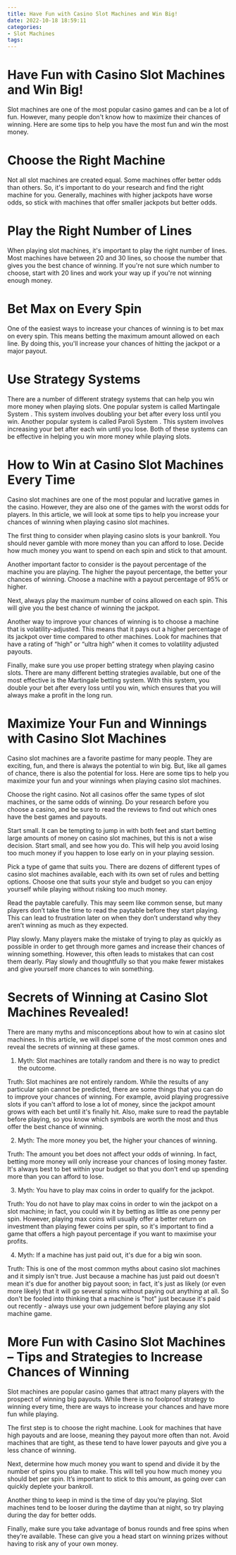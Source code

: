 ```yaml
---
title: Have Fun with Casino Slot Machines and Win Big!
date: 2022-10-18 18:59:11
categories:
- Slot Machines
tags:
---
```



#  Have Fun with Casino Slot Machines and Win Big!

Slot machines are one of the most popular casino games and can be a lot of fun. However, many people don't know how to maximize their chances of winning. Here are some tips to help you have the most fun and win the most money.

# Choose the Right Machine

Not all slot machines are created equal. Some machines offer better odds than others. So, it's important to do your research and find the right machine for you. Generally, machines with higher jackpots have worse odds, so stick with machines that offer smaller jackpots but better odds.

# Play the Right Number of Lines

When playing slot machines, it's important to play the right number of lines. Most machines have between 20 and 30 lines, so choose the number that gives you the best chance of winning. If you're not sure which number to choose, start with 20 lines and work your way up if you're not winning enough money.

# Bet Max on Every Spin

One of the easiest ways to increase your chances of winning is to bet max on every spin. This means betting the maximum amount allowed on each line. By doing this, you'll increase your chances of hitting the jackpot or a major payout.

# Use Strategy Systems

There are a number of different strategy systems that can help you win more money when playing slots. One popular system is called Martingale System . This system involves doubling your bet after every loss until you win. Another popular system is called Paroli System . This system involves increasing your bet after each win until you lose. Both of these systems can be effective in helping you win more money while playing slots.

#  How to Win at Casino Slot Machines Every Time 

Casino slot machines are one of the most popular and lucrative games in the casino. However, they are also one of the games with the worst odds for players. In this article, we will look at some tips to help you increase your chances of winning when playing casino slot machines.

The first thing to consider when playing casino slots is your bankroll. You should never gamble with more money than you can afford to lose. Decide how much money you want to spend on each spin and stick to that amount.

Another important factor to consider is the payout percentage of the machine you are playing. The higher the payout percentage, the better your chances of winning. Choose a machine with a payout percentage of 95% or higher.

Next, always play the maximum number of coins allowed on each spin. This will give you the best chance of winning the jackpot.

Another way to improve your chances of winning is to choose a machine that is volatility-adjusted. This means that it pays out a higher percentage of its jackpot over time compared to other machines. Look for machines that have a rating of “high” or “ultra high” when it comes to volatility adjusted payouts.

Finally, make sure you use proper betting strategy when playing casino slots. There are many different betting strategies available, but one of the most effective is the Martingale betting system. With this system, you double your bet after every loss until you win, which ensures that you will always make a profit in the long run.

#  Maximize Your Fun and Winnings with Casino Slot Machines 

Casino slot machines are a favorite pastime for many people. They are exciting, fun, and there is always the potential to win big. But, like all games of chance, there is also the potential for loss. Here are some tips to help you maximize your fun and your winnings when playing casino slot machines.

Choose the right casino. Not all casinos offer the same types of slot machines, or the same odds of winning. Do your research before you choose a casino, and be sure to read the reviews to find out which ones have the best games and payouts.

Start small. It can be tempting to jump in with both feet and start betting large amounts of money on casino slot machines, but this is not a wise decision. Start small, and see how you do. This will help you avoid losing too much money if you happen to lose early on in your playing session.

Pick a type of game that suits you. There are dozens of different types of casino slot machines available, each with its own set of rules and betting options. Choose one that suits your style and budget so you can enjoy yourself while playing without risking too much money.

Read the paytable carefully. This may seem like common sense, but many players don’t take the time to read the paytable before they start playing. This can lead to frustration later on when they don’t understand why they aren’t winning as much as they expected.

Play slowly. Many players make the mistake of trying to play as quickly as possible in order to get through more games and increase their chances of winning something. However, this often leads to mistakes that can cost them dearly. Play slowly and thoughtfully so that you make fewer mistakes and give yourself more chances to win something.

#  Secrets of Winning at Casino Slot Machines Revealed!

There are many myths and misconceptions about how to win at casino slot machines. In this article, we will dispel some of the most common ones and reveal the secrets of winning at these games.

1. Myth: Slot machines are totally random and there is no way to predict the outcome.

Truth: Slot machines are not entirely random. While the results of any particular spin cannot be predicted, there are some things that you can do to improve your chances of winning. For example, avoid playing progressive slots if you can't afford to lose a lot of money, since the jackpot amount grows with each bet until it's finally hit. Also, make sure to read the paytable before playing, so you know which symbols are worth the most and thus offer the best chance of winning.

2. Myth: The more money you bet, the higher your chances of winning.

Truth: The amount you bet does not affect your odds of winning. In fact, betting more money will only increase your chances of losing money faster. It's always best to bet within your budget so that you don't end up spending more than you can afford to lose.

3. Myth: You have to play max coins in order to qualify for the jackpot.

Truth: You do not have to play max coins in order to win the jackpot on a slot machine; in fact, you could win it by betting as little as one penny per spin. However, playing max coins will usually offer a better return on investment than playing fewer coins per spin, so it's important to find a game that offers a high payout percentage if you want to maximise your profits.

4. Myth: If a machine has just paid out, it's due for a big win soon.

Truth: This is one of the most common myths about casino slot machines and it simply isn't true. Just because a machine has just paid out doesn't mean it's due for another big payout soon; in fact, it's just as likely (or even more likely) that it will go several spins without paying out anything at all. So don't be fooled into thinking that a machine is "hot" just because it's paid out recently - always use your own judgement before playing any slot machine game.

#  More Fun with Casino Slot Machines – Tips and Strategies to Increase Chances of Winning

Slot machines are popular casino games that attract many players with the prospect of winning big payouts. While there is no foolproof strategy to winning every time, there are ways to increase your chances and have more fun while playing.

The first step is to choose the right machine. Look for machines that have high payouts and are loose, meaning they payout more often than not. Avoid machines that are tight, as these tend to have lower payouts and give you a less chance of winning.

Next, determine how much money you want to spend and divide it by the number of spins you plan to make. This will tell you how much money you should bet per spin. It’s important to stick to this amount, as going over can quickly deplete your bankroll.

Another thing to keep in mind is the time of day you’re playing. Slot machines tend to be looser during the daytime than at night, so try playing during the day for better odds.

Finally, make sure you take advantage of bonus rounds and free spins when they’re available. These can give you a head start on winning prizes without having to risk any of your own money.